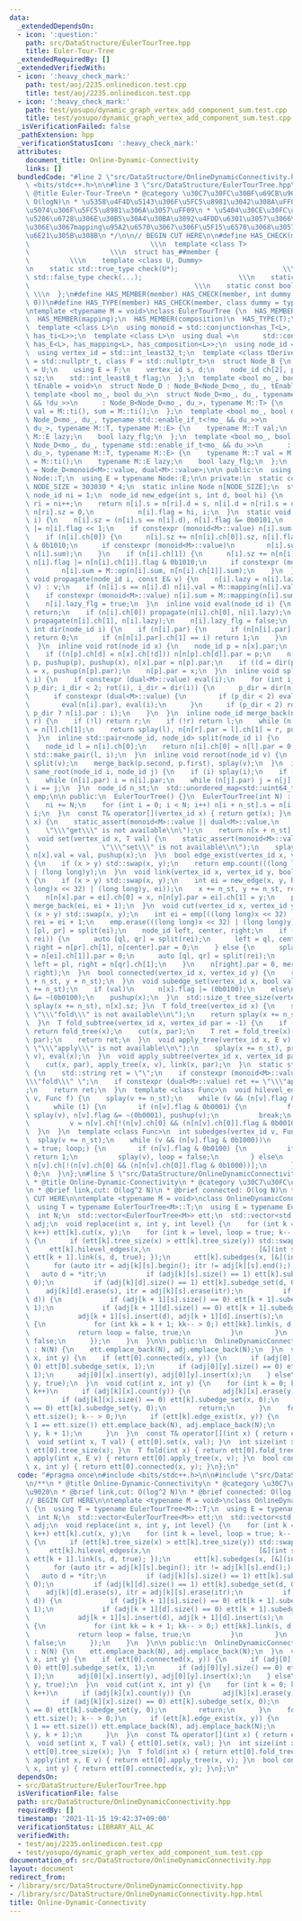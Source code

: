 ```yaml
---
data:
  _extendedDependsOn:
  - icon: ':question:'
    path: src/DataStructure/EulerTourTree.hpp
    title: Euler-Tour-Tree
  _extendedRequiredBy: []
  _extendedVerifiedWith:
  - icon: ':heavy_check_mark:'
    path: test/aoj/2235.onlinedicon.test.cpp
    title: test/aoj/2235.onlinedicon.test.cpp
  - icon: ':heavy_check_mark:'
    path: test/yosupo/dynamic_graph_vertex_add_component_sum.test.cpp
    title: test/yosupo/dynamic_graph_vertex_add_component_sum.test.cpp
  _isVerificationFailed: false
  _pathExtension: hpp
  _verificationStatusIcon: ':heavy_check_mark:'
  attributes:
    document_title: Online-Dynamic-Connectivity
    links: []
  bundledCode: "#line 2 \"src/DataStructure/OnlineDynamicConnectivity.hpp\"\n#include\
    \ <bits/stdc++.h>\n\n#line 3 \"src/DataStructure/EulerTourTree.hpp\"\n/**\n *\
    \ @title Euler-Tour-Tree\n * @category \u30C7\u30FC\u30BF\u69CB\u9020\n * @brief\
    \ O(logN)\n * \u5358\u4F4D\u5143\u306F\u5FC5\u8981\u3042\u308A\uFF08\u9045\u5EF6\
    \u5074\u306F\u5FC5\u8981\u306A\u3057\uFF09\n * \u5404\u30CE\u30FC\u30C9\u304C\u90E8\
    \u5206\u6728\u306E\u30B5\u30A4\u30BA\u3092\u4FDD\u6301\u3057\u3066\u3044\u308B\
    \u306E\u3067mapping\u95A2\u6570\u3067\u306F\u5F15\u6570\u3068\u3057\u3066size\u3092\
    \u6E21\u305B\u308B\n */\n\n// BEGIN CUT HERE\n\n#define HAS_CHECK(member, Dummy)\
    \                              \\\n  template <class T>                      \
    \                    \\\n  struct has_##member {                             \
    \          \\\n    template <class U, Dummy>                                 \\\
    \n    static std::true_type check(U*);                          \\\n    static\
    \ std::false_type check(...);                        \\\n    static T* mClass;\
    \                                         \\\n    static const bool value = decltype(check(mClass))::value;\
    \ \\\n  };\n#define HAS_MEMBER(member) HAS_CHECK(member, int dummy = (&U::member,\
    \ 0))\n#define HAS_TYPE(member) HAS_CHECK(member, class dummy = typename U::member)\n\
    \ntemplate <typename M = void>\nclass EulerTourTree {\n  HAS_MEMBER(op);\n  HAS_MEMBER(ti);\n\
    \  HAS_MEMBER(mapping);\n  HAS_MEMBER(composition)\n  HAS_TYPE(T);\n  HAS_TYPE(E);\n\
    \  template <class L>\n  using monoid = std::conjunction<has_T<L>, has_op<L>,\
    \ has_ti<L>>;\n  template <class L>\n  using dual =\n      std::conjunction<has_T<L>,\
    \ has_E<L>, has_mapping<L>, has_composition<L>>;\n  using node_id = std::int_least32_t;\n\
    \  using vertex_id = std::int_least32_t;\n  template <class tDerived, class U\
    \ = std::nullptr_t, class F = std::nullptr_t>\n  struct Node_B {\n    using T\
    \ = U;\n    using E = F;\n    vertex_id s, d;\n    node_id ch[2], par;\n    std::size_t\
    \ sz;\n    std::int_least8_t flag;\n  };\n  template <bool mo_, bool du_, typename\
    \ tEnable = void>\n  struct Node_D : Node_B<Node_D<mo_, du_, tEnable>> {};\n \
    \ template <bool mo_, bool du_>\n  struct Node_D<mo_, du_, typename std::enable_if_t<mo_\
    \ && !du_>>\n      : Node_B<Node_D<mo_, du_>, typename M::T> {\n    typename M::T\
    \ val = M::ti(), sum = M::ti();\n  };\n  template <bool mo_, bool du_>\n  struct\
    \ Node_D<mo_, du_, typename std::enable_if_t<!mo_ && du_>>\n      : Node_B<Node_D<mo_,\
    \ du_>, typename M::T, typename M::E> {\n    typename M::T val;\n    typename\
    \ M::E lazy;\n    bool lazy_flg;\n  };\n  template <bool mo_, bool du_>\n  struct\
    \ Node_D<mo_, du_, typename std::enable_if_t<mo_ && du_>>\n      : Node_B<Node_D<mo_,\
    \ du_>, typename M::T, typename M::E> {\n    typename M::T val = M::ti(), sum\
    \ = M::ti();\n    typename M::E lazy;\n    bool lazy_flg;\n  };\n  using Node\
    \ = Node_D<monoid<M>::value, dual<M>::value>;\n\n public:\n  using T = typename\
    \ Node::T;\n  using E = typename Node::E;\n\n private:\n  static constexpr int\
    \ NODE_SIZE = 303030 * 4;\n  static inline Node n[NODE_SIZE];\n  static inline\
    \ node_id ni = 1;\n  node_id new_edge(int s, int d, bool hi) {\n    int i = ni++,\
    \ ri = ni++;\n    return n[i].s = n[ri].d = s, n[i].d = n[ri].s = d, n[i].sz =\
    \ n[ri].sz = 0,\n           n[i].flag = hi, i;\n  }\n  static void pushup(node_id\
    \ i) {\n    n[i].sz = (n[i].s == n[i].d), n[i].flag &= 0b0101,\n    n[i].flag\
    \ |= n[i].flag << 1;\n    if constexpr (monoid<M>::value) n[i].sum = n[i].val;\n\
    \    if (n[i].ch[0]) {\n      n[i].sz += n[n[i].ch[0]].sz, n[i].flag |= n[n[i].ch[0]].flag\
    \ & 0b1010;\n      if constexpr (monoid<M>::value)\n        n[i].sum = M::op(n[n[i].ch[0]].sum,\
    \ n[i].sum);\n    }\n    if (n[i].ch[1]) {\n      n[i].sz += n[n[i].ch[1]].sz,\
    \ n[i].flag |= n[n[i].ch[1]].flag & 0b1010;\n      if constexpr (monoid<M>::value)\n\
    \        n[i].sum = M::op(n[i].sum, n[n[i].ch[1]].sum);\n    }\n  }\n  inline\
    \ void propagate(node_id i, const E& v) {\n    n[i].lazy = n[i].lazy_flg ? M::composition(n[i].lazy,\
    \ v) : v;\n    if (n[i].s == n[i].d) n[i].val = M::mapping(n[i].val, v, 1);\n\
    \    if constexpr (monoid<M>::value) n[i].sum = M::mapping(n[i].sum, v, n[i].sz);\n\
    \    n[i].lazy_flg = true;\n  }\n  inline void eval(node_id i) {\n    if (!n[i].lazy_flg)\
    \ return;\n    if (n[i].ch[0]) propagate(n[i].ch[0], n[i].lazy);\n    if (n[i].ch[1])\
    \ propagate(n[i].ch[1], n[i].lazy);\n    n[i].lazy_flg = false;\n  }\n  inline\
    \ int dir(node_id i) {\n    if (n[i].par) {\n      if (n[n[i].par].ch[0] == i)\
    \ return 0;\n      if (n[n[i].par].ch[1] == i) return 1;\n    }\n    return 2;\n\
    \  }\n  inline void rot(node_id x) {\n    node_id p = n[x].par;\n    int d = dir(x);\n\
    \    if ((n[p].ch[d] = n[x].ch[!d])) n[n[p].ch[d]].par = p;\n    n[x].ch[!d] =\
    \ p, pushup(p), pushup(x), n[x].par = n[p].par;\n    if ((d = dir(p)) < 2) n[n[p].par].ch[d]\
    \ = x, pushup(n[p].par);\n    n[p].par = x;\n  }\n  inline void splay(node_id\
    \ i) {\n    if constexpr (dual<M>::value) eval(i);\n    for (int i_dir = dir(i),\
    \ p_dir; i_dir < 2; rot(i), i_dir = dir(i)) {\n      p_dir = dir(n[i].par);\n\
    \      if constexpr (dual<M>::value) {\n        if (p_dir < 2) eval(n[n[i].par].par);\n\
    \        eval(n[i].par), eval(i);\n      }\n      if (p_dir < 2) rot(i_dir ==\
    \ p_dir ? n[i].par : i);\n    }\n  }\n  inline node_id merge_back(node_id l, node_id\
    \ r) {\n    if (!l) return r;\n    if (!r) return l;\n    while (n[l].ch[1]) l\
    \ = n[l].ch[1];\n    return splay(l), n[n[r].par = l].ch[1] = r, pushup(l), l;\n\
    \  }\n  inline std::pair<node_id, node_id> split(node_id i) {\n    splay(i);\n\
    \    node_id l = n[i].ch[0];\n    return n[i].ch[0] = n[l].par = 0, pushup(i),\
    \ std::make_pair(l, i);\n  }\n  inline void reroot(node_id v) {\n    auto p =\
    \ split(v);\n    merge_back(p.second, p.first), splay(v);\n  }\n  inline bool\
    \ same_root(node_id i, node_id j) {\n    if (i) splay(i);\n    if (j) splay(j);\n\
    \    while (n[i].par) i = n[i].par;\n    while (n[j].par) j = n[j].par;\n    return\
    \ i == j;\n  }\n  node_id n_st;\n  std::unordered_map<std::uint64_t, node_id>\
    \ emp;\n\n public:\n  EulerTourTree() {}\n  EulerTourTree(int N) : n_st(ni) {\n\
    \    ni += N;\n    for (int i = 0; i < N; i++) n[i + n_st].s = n[i + n_st].d =\
    \ i;\n  }\n  const T& operator[](vertex_id x) { return get(x); }\n  const T& get(vertex_id\
    \ x) {\n    static_assert(monoid<M>::value || dual<M>::value,\n              \
    \    \"\\\"get\\\" is not available\\n\");\n    return n[x + n_st].val;\n  }\n\
    \  void set(vertex_id x, T val) {\n    static_assert(monoid<M>::value || dual<M>::value,\n\
    \                  \"\\\"set\\\" is not available\\n\");\n    splay(x += n_st),\
    \ n[x].val = val, pushup(x);\n  }\n  bool edge_exist(vertex_id x, vertex_id y)\
    \ {\n    if (x > y) std::swap(x, y);\n    return emp.count(((long long)x << 32)\
    \ | (long long)y);\n  }\n  void link(vertex_id x, vertex_id y, bool hi = true)\
    \ {\n    if (x > y) std::swap(x, y);\n    int ei = new_edge(x, y, hi);\n    emp.insert(std::make_pair(((long\
    \ long)x << 32) | (long long)y, ei));\n    x += n_st, y += n_st, reroot(x), reroot(y);\n\
    \    n[n[x].par = ei].ch[0] = x, n[n[y].par = ei].ch[1] = y;\n    pushup(ei),\
    \ merge_back(ei, ei + 1);\n  }\n  void cut(vertex_id x, vertex_id y) {\n    if\
    \ (x > y) std::swap(x, y);\n    int ei = emp[((long long)x << 32) | (long long)y],\
    \ rei = ei + 1;\n    emp.erase(((long long)x << 32) | (long long)y);\n    auto\
    \ [pl, pr] = split(ei);\n    node_id left, center, right;\n    if (pl && same_root(pl,\
    \ rei)) {\n      auto [ql, qr] = split(rei);\n      left = ql, center = n[qr].ch[1],\
    \ right = n[pr].ch[1], n[center].par = 0;\n    } else {\n      splay(ei), n[ei\
    \ = n[ei].ch[1]].par = 0;\n      auto [ql, qr] = split(rei);\n      splay(pl),\
    \ left = pl, right = n[qr].ch[1];\n    }\n    n[right].par = 0, merge_back(left,\
    \ right);\n  }\n  bool connected(vertex_id x, vertex_id y) {\n    return same_root(x\
    \ + n_st, y + n_st);\n  }\n  void subedge_set(vertex_id x, bool val) {\n    splay(x\
    \ += n_st);\n    if (val)\n      n[x].flag |= (0b0100);\n    else\n      n[x].flag\
    \ &= ~(0b0100);\n    pushup(x);\n  }\n  std::size_t tree_size(vertex_id x) { return\
    \ splay(x += n_st), n[x].sz; }\n  T fold_tree(vertex_id x) {\n    static_assert(monoid<M>::value,\
    \ \"\\\"fold\\\" is not available\\n\");\n    return splay(x += n_st), n[x].sum;\n\
    \  }\n  T fold_subtree(vertex_id x, vertex_id par = -1) {\n    if (par == -1)\
    \ return fold_tree(x);\n    cut(x, par);\n    T ret = fold_tree(x);\n    link(x,\
    \ par);\n    return ret;\n  }\n  void apply_tree(vertex_id x, E v) {\n    static_assert(dual<M>::value,\
    \ \"\\\"apply\\\" is not available\\n\");\n    splay(x += n_st), propagate(x,\
    \ v), eval(x);\n  }\n  void apply_subtree(vertex_id x, vertex_id par, E v) {\n\
    \    cut(x, par), apply_tree(x, v), link(x, par);\n  }\n  static std::string which_available()\
    \ {\n    std::string ret = \"\";\n    if constexpr (monoid<M>::value) ret += \"\
    \\\"fold\\\" \";\n    if constexpr (dual<M>::value) ret += \"\\\"apply\\\" \"\
    ;\n    return ret;\n  }\n  template <class Func>\n  void hilevel_edges(vertex_id\
    \ v, Func f) {\n    splay(v += n_st);\n    while (v && (n[v].flag & 0b0010))\n\
    \      while (1) {\n        if (n[v].flag & 0b0001) {\n          f(n[v].s, n[v].d),\
    \ splay(v), n[v].flag &= ~(0b0001), pushup(v);\n          break;\n        } else\n\
    \          v = n[v].ch[!(n[v].ch[0] && (n[n[v].ch[0]].flag & 0b0010))];\n    \
    \  }\n  }\n  template <class Func>\n  int subedges(vertex_id v, Func f) {\n  \
    \  splay(v += n_st);\n    while (v && (n[v].flag & 0b1000))\n      for (bool loop\
    \ = true; loop;) {\n        if (n[v].flag & 0b0100) {\n          if (f(n[v].s))\
    \ return 1;\n          splay(v), loop = false;\n        } else\n          v =\
    \ n[v].ch[!(n[v].ch[0] && (n[n[v].ch[0]].flag & 0b1000))];\n      }\n    return\
    \ 0;\n  }\n};\n#line 5 \"src/DataStructure/OnlineDynamicConnectivity.hpp\"\n/**\n\
    \ * @title Online-Dynamic-Connectivity\n * @category \u30C7\u30FC\u30BF\u69CB\u9020\
    \n * @brief link,cut: O(log^2 N)\n * @brief connected: O(log N)\n */\n\n// BEGIN\
    \ CUT HERE\n\ntemplate <typename M = void>\nclass OnlineDynamicConnectivity {\n\
    \  using T = typename EulerTourTree<M>::T;\n  using E = typename EulerTourTree<M>::E;\n\
    \  int N;\n  std::vector<EulerTourTree<M>> ett;\n  std::vector<std::vector<std::unordered_set<int>>>\
    \ adj;\n  void replace(int x, int y, int level) {\n    for (int k = 0; k < level;\
    \ k++) ett[k].cut(x, y);\n    for (int k = level, loop = true; k-- > 0 && loop;)\
    \ {\n      if (ett[k].tree_size(x) > ett[k].tree_size(y)) std::swap(x, y);\n \
    \     ett[k].hilevel_edges(x,\n                           [&](int s, int d) {\
    \ ett[k + 1].link(s, d, true); });\n      ett[k].subedges(x, [&](int s) {\n  \
    \      for (auto itr = adj[k][s].begin(); itr != adj[k][s].end();) {\n       \
    \   auto d = *itr;\n          if (adj[k][s].size() == 1) ett[k].subedge_set(s,\
    \ 0);\n          if (adj[k][d].size() == 1) ett[k].subedge_set(d, 0);\n      \
    \    adj[k][d].erase(s), itr = adj[k][s].erase(itr);\n          if (ett[k].connected(s,\
    \ d)) {\n            if (adj[k + 1][s].size() == 0) ett[k + 1].subedge_set(s,\
    \ 1);\n            if (adj[k + 1][d].size() == 0) ett[k + 1].subedge_set(d, 1);\n\
    \            adj[k + 1][s].insert(d), adj[k + 1][d].insert(s);\n          } else\
    \ {\n            for (int kk = k + 1; kk-- > 0;) ett[kk].link(s, d, kk == k);\n\
    \            return loop = false, true;\n          }\n        }\n        return\
    \ false;\n      });\n    }\n  }\n\n public:\n  OnlineDynamicConnectivity(int N)\
    \ : N(N) {\n    ett.emplace_back(N), adj.emplace_back(N);\n  }\n  void link(int\
    \ x, int y) {\n    if (ett[0].connected(x, y)) {\n      if (adj[0][x].size() ==\
    \ 0) ett[0].subedge_set(x, 1);\n      if (adj[0][y].size() == 0) ett[0].subedge_set(y,\
    \ 1);\n      adj[0][x].insert(y), adj[0][y].insert(x);\n    } else\n      ett[0].link(x,\
    \ y, true);\n  }\n  void cut(int x, int y) {\n    for (int k = 0; k < ett.size();\
    \ k++)\n      if (adj[k][x].count(y)) {\n        adj[k][x].erase(y), adj[k][y].erase(x);\n\
    \        if (adj[k][x].size() == 0) ett[k].subedge_set(x, 0);\n        if (adj[k][y].size()\
    \ == 0) ett[k].subedge_set(y, 0);\n        return;\n      }\n    for (int k =\
    \ ett.size(); k-- > 0;)\n      if (ett[k].edge_exist(x, y)) {\n        if (k +\
    \ 1 == ett.size()) ett.emplace_back(N), adj.emplace_back(N);\n        replace(x,\
    \ y, k + 1);\n      }\n  }\n  const T& operator[](int x) { return ett[0][x]; }\n\
    \  void set(int x, T val) { ett[0].set(x, val); }\n  int size(int x) { return\
    \ ett[0].tree_size(x); }\n  T fold(int x) { return ett[0].fold_tree(x); }\n  void\
    \ apply(int x, E v) { return ett[0].apply_tree(x, v); }\n  bool connected(int\
    \ x, int y) { return ett[0].connected(x, y); }\n};\n"
  code: "#pragma once\n#include <bits/stdc++.h>\n\n#include \"src/DataStructure/EulerTourTree.hpp\"\
    \n/**\n * @title Online-Dynamic-Connectivity\n * @category \u30C7\u30FC\u30BF\u69CB\
    \u9020\n * @brief link,cut: O(log^2 N)\n * @brief connected: O(log N)\n */\n\n\
    // BEGIN CUT HERE\n\ntemplate <typename M = void>\nclass OnlineDynamicConnectivity\
    \ {\n  using T = typename EulerTourTree<M>::T;\n  using E = typename EulerTourTree<M>::E;\n\
    \  int N;\n  std::vector<EulerTourTree<M>> ett;\n  std::vector<std::vector<std::unordered_set<int>>>\
    \ adj;\n  void replace(int x, int y, int level) {\n    for (int k = 0; k < level;\
    \ k++) ett[k].cut(x, y);\n    for (int k = level, loop = true; k-- > 0 && loop;)\
    \ {\n      if (ett[k].tree_size(x) > ett[k].tree_size(y)) std::swap(x, y);\n \
    \     ett[k].hilevel_edges(x,\n                           [&](int s, int d) {\
    \ ett[k + 1].link(s, d, true); });\n      ett[k].subedges(x, [&](int s) {\n  \
    \      for (auto itr = adj[k][s].begin(); itr != adj[k][s].end();) {\n       \
    \   auto d = *itr;\n          if (adj[k][s].size() == 1) ett[k].subedge_set(s,\
    \ 0);\n          if (adj[k][d].size() == 1) ett[k].subedge_set(d, 0);\n      \
    \    adj[k][d].erase(s), itr = adj[k][s].erase(itr);\n          if (ett[k].connected(s,\
    \ d)) {\n            if (adj[k + 1][s].size() == 0) ett[k + 1].subedge_set(s,\
    \ 1);\n            if (adj[k + 1][d].size() == 0) ett[k + 1].subedge_set(d, 1);\n\
    \            adj[k + 1][s].insert(d), adj[k + 1][d].insert(s);\n          } else\
    \ {\n            for (int kk = k + 1; kk-- > 0;) ett[kk].link(s, d, kk == k);\n\
    \            return loop = false, true;\n          }\n        }\n        return\
    \ false;\n      });\n    }\n  }\n\n public:\n  OnlineDynamicConnectivity(int N)\
    \ : N(N) {\n    ett.emplace_back(N), adj.emplace_back(N);\n  }\n  void link(int\
    \ x, int y) {\n    if (ett[0].connected(x, y)) {\n      if (adj[0][x].size() ==\
    \ 0) ett[0].subedge_set(x, 1);\n      if (adj[0][y].size() == 0) ett[0].subedge_set(y,\
    \ 1);\n      adj[0][x].insert(y), adj[0][y].insert(x);\n    } else\n      ett[0].link(x,\
    \ y, true);\n  }\n  void cut(int x, int y) {\n    for (int k = 0; k < ett.size();\
    \ k++)\n      if (adj[k][x].count(y)) {\n        adj[k][x].erase(y), adj[k][y].erase(x);\n\
    \        if (adj[k][x].size() == 0) ett[k].subedge_set(x, 0);\n        if (adj[k][y].size()\
    \ == 0) ett[k].subedge_set(y, 0);\n        return;\n      }\n    for (int k =\
    \ ett.size(); k-- > 0;)\n      if (ett[k].edge_exist(x, y)) {\n        if (k +\
    \ 1 == ett.size()) ett.emplace_back(N), adj.emplace_back(N);\n        replace(x,\
    \ y, k + 1);\n      }\n  }\n  const T& operator[](int x) { return ett[0][x]; }\n\
    \  void set(int x, T val) { ett[0].set(x, val); }\n  int size(int x) { return\
    \ ett[0].tree_size(x); }\n  T fold(int x) { return ett[0].fold_tree(x); }\n  void\
    \ apply(int x, E v) { return ett[0].apply_tree(x, v); }\n  bool connected(int\
    \ x, int y) { return ett[0].connected(x, y); }\n};\n"
  dependsOn:
  - src/DataStructure/EulerTourTree.hpp
  isVerificationFile: false
  path: src/DataStructure/OnlineDynamicConnectivity.hpp
  requiredBy: []
  timestamp: '2021-11-15 19:42:37+09:00'
  verificationStatus: LIBRARY_ALL_AC
  verifiedWith:
  - test/aoj/2235.onlinedicon.test.cpp
  - test/yosupo/dynamic_graph_vertex_add_component_sum.test.cpp
documentation_of: src/DataStructure/OnlineDynamicConnectivity.hpp
layout: document
redirect_from:
- /library/src/DataStructure/OnlineDynamicConnectivity.hpp
- /library/src/DataStructure/OnlineDynamicConnectivity.hpp.html
title: Online-Dynamic-Connectivity
---
```

